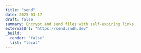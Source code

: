 ```yaml
---
title: "send"
date: 2025-03-17
draft: false
summary: Encrypt and send files with self-expiring links.
externalUrl: "https://send.sndh.dev"
_build:
  render: "false"
  list: "local"
---
```

